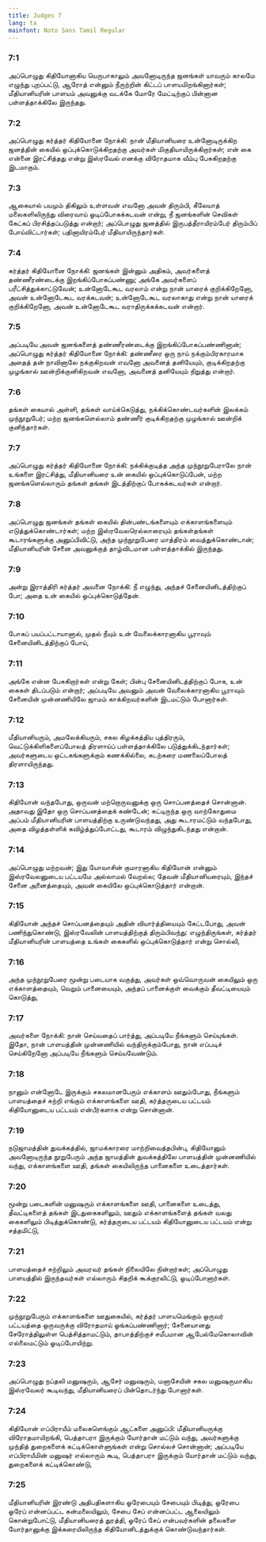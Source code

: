 ```yaml
---
title: Judges 7
lang: ta
mainfont: Noto Sans Tamil Regular
---
```


###  7:1

அப்பொழுது கிதியோனாகிய யெருபாகாலும் அவனோடிருந்த ஜனங்கள் யாவரும் காலமே எழுந்து புறப்பட்டு, ஆரோத் என்னும் நீருற்றின் கிட்டப் பாளயமிறங்கினார்கள்; மீதியானியரின் பாளயம் அவனுக்கு வடக்கே மோரே மேட்டிற்குப் பின்னான பள்ளத்தாக்கிலே இருந்தது.

###  7:2

அப்பொழுது கர்த்தர் கிதியோனை நோக்கி: நான் மீதியானியரை உன்னோடிருக்கிற ஜனத்தின் கையில் ஒப்புக்கொடுக்கிறதற்கு அவர்கள் மிகுதியாயிருக்கிறார்கள்; என் கை என்னை இரட்சித்தது என்று இஸ்ரவேல் எனக்கு விரோதமாக வீம்பு பேசுகிறதற்கு இடமாகும்.

###  7:3

ஆகையால் பயமும் திகிலும் உள்ளவன் எவனோ அவன் திரும்பி, கீலேயாத் மலைகளிலிருந்து விரைவாய் ஓடிப்போகக்கடவன் என்று, நீ ஜனங்களின் செவிகள் கேட்கப் பிரசித்தப்படுத்து என்றார்; அப்பொழுது ஜனத்தில் இருபத்தீராயிரம்பேர் திரும்பிப் போய்விட்டார்கள்; பதினாயிரம்பேர் மீதியாயிருந்தார்கள்.

###  7:4

கர்த்தர் கிதியோனை நோக்கி: ஜனங்கள் இன்னும் அதிகம், அவர்களைத் தண்ணீரண்டைக்கு இறங்கிப்போகப்பண்ணு; அங்கே அவர்களைப் பரீட்சித்துக்காட்டுவேன்; உன்னோடேகூட வரலாம் என்று நான் யாரைக் குறிக்கிறேனோ, அவன் உன்னோடேகூட வரக்கடவன்; உன்னோடேகூட வரலாகாது என்று நான் யாரைக் குறிக்கிறேனோ, அவன் உன்னோடேகூட வராதிருக்கக்கடவன் என்றார்.

###  7:5

அப்படியே அவன் ஜனங்களைத் தண்ணீரண்டைக்கு இறங்கிப்போகப்பண்ணினான்; அப்பொழுது கர்த்தர் கிதியோனை நோக்கி: தண்ணீரை ஒரு நாய் நக்கும்பிரகாரமாக அதைத் தன் நாவினாலே நக்குகிறவன் எவனோ அவனைத் தனியேயும், குடிக்கிறதற்கு முழங்கால் ஊன்றிக்குனிகிறவன் எவனோ, அவனைத் தனியேயும் நிறுத்து என்றார்.

###  7:6

தங்கள் கையால் அள்ளி, தங்கள் வாய்க்கெடுத்து, நக்கிக்கொண்டவர்களின் இலக்கம் முந்நூறுபேர்; மற்ற ஜனங்களெல்லாம் தண்ணீர் குடிக்கிறதற்கு முழங்கால் ஊன்றிக் குனிந்தார்கள்.

###  7:7

அப்பொழுது கர்த்தர் கிதியோனை நோக்கி: நக்கிக்குடித்த அந்த முந்நூறுபேராலே நான் உங்களை இரட்சித்து, மீதியானியரை உன் கையில் ஒப்புக்கொடுப்பேன், மற்ற ஜனங்களெல்லாரும் தங்கள் தங்கள் இடத்திற்குப் போகக்கடவர்கள் என்றார்.

###  7:8

அப்பொழுது ஜனங்கள் தங்கள் கையில் தின்பண்டங்களையும் எக்காளங்களையும் எடுத்துக்கொண்டார்கள்; மற்ற இஸ்ரவேலரெல்லாரையும் தங்கள்தங்கள் கூடாரங்களுக்கு அனுப்பிவிட்டு, அந்த முந்நூறுபேரை மாத்திரம் வைத்துக்கொண்டான்; மீதியானியரின் சேனை அவனுக்குத் தாழ்விடமான பள்ளத்தாக்கில் இருந்தது.

###  7:9

அன்று இராத்திரி கர்த்தர் அவனை நோக்கி: நீ எழுந்து, அந்தச் சேனையினிடத்திற்குப் போ; அதை உன் கையில் ஒப்புக்கொடுத்தேன்.

###  7:10

போகப் பயப்பட்டாயானால், முதல் நீயும் உன் வேலைக்காரனாகிய பூராவும் சேனையினிடத்திற்குப் போய்,

###  7:11

அங்கே என்ன பேசுகிறார்கள் என்று கேள்; பின்பு சேனையினிடத்திற்குப் போக, உன் கைகள் திடப்படும் என்றார்; அப்படியே அவனும் அவன் வேலைக்காரனாகிய பூராவும் சேனையின் முன்னணியிலே ஜாமம் காக்கிறவர்களின் இடமட்டும் போனார்கள்.

###  7:12

மீதியானியரும், அமலேக்கியரும், சகல கிழக்கத்திய புத்திரரும், வெட்டுக்கிளிகளைப்போலத் திரளாய்ப் பள்ளத்தாக்கிலே படுத்துக்கிடந்தார்கள்; அவர்களுடைய ஒட்டகங்களுக்கும் கணக்கில்லை, கடற்கரை மணலைப்போலத் திரளாயிருந்தது.

###  7:13

கிதியோன் வந்தபோது, ஒருவன் மற்றொருவனுக்கு ஒரு சொப்பனத்தைச் சொன்னான். அதாவது இதோ ஒரு சொப்பனத்தைக் கண்டேன்; சுட்டிருந்த ஒரு வாற்கோதுமை அப்பம் மீதியானியரின் பாளயத்திற்கு உருண்டுவந்தது, அது கூடாரமட்டும் வந்தபோது, அதை விழத்தள்ளிக் கவிழ்த்துப்போட்டது, கூடாரம் விழுந்துகிடந்தது என்றான்.

###  7:14

அப்பொழுது மற்றவன்; இது யோவாசின் குமாரனாகிய கிதியோன் என்னும் இஸ்ரவேலனுடைய பட்டயமே அல்லாமல் வேறல்ல; தேவன் மீதியானியரையும், இந்தச் சேனை அனைத்தையும், அவன் கையிலே ஒப்புக்கொடுத்தார் என்றான்.

###  7:15

கிதியோன் அந்தச் சொப்பனத்தையும் அதின் வியார்த்தியையும் கேட்டபோது, அவன் பணிந்துகொண்டு, இஸ்ரவேலின் பாளயத்திற்குத் திரும்பிவந்து: எழுந்திருங்கள், கர்த்தர் மீதியானியரின் பாளயத்தை உங்கள் கைகளில் ஒப்புக்கொடுத்தார் என்று சொல்லி,

###  7:16

அந்த முந்நூறுபேரை மூன்று படையாக வகுத்து, அவர்கள் ஒவ்வொருவன் கையிலும் ஒரு எக்காளத்தையும், வெறும் பானையையும், அந்தப் பானைக்குள் வைக்கும் தீவட்டியையும் கொடுத்து,

###  7:17

அவர்களை நோக்கி: நான் செய்வதைப் பார்த்து, அப்படியே நீங்களும் செய்யுங்கள். இதோ, நான் பாளயத்தின் முன்னணியில் வந்திருக்கும்போது, நான் எப்படிச் செய்கிறேனோ அப்படியே நீங்களும் செய்யவேண்டும்.

###  7:18

நானும் என்னோடே இருக்கும் சகலமானபேரும் எக்காளம் ஊதும்போது, நீங்களும் பாளயத்தைச் சுற்றி எங்கும் எக்காளங்களை ஊதி, கர்த்தருடைய பட்டயம் கிதியோனுடைய பட்டயம் என்பீர்களாக என்று சொன்னான்.

###  7:19

நடுஜாமத்தின் துவக்கத்தில், ஜாமக்காரரை மாற்றிவைத்தபின்பு, கிதியோனும் அவனோடிருந்த நூறுபேரும் அந்த ஜாமத்தின் துவக்கத்திலே பாளயத்தின் முன்னணியில் வந்து, எக்காளங்களை ஊதி, தங்கள் கையிலிருந்த பானைகளை உடைத்தார்கள்.

###  7:20

மூன்று படைகளின் மனுஷரும் எக்காளங்களை ஊதி, பானைகளை உடைத்து, தீவட்டிகளைத் தங்கள் இடதுகைகளிலும், ஊதும் எக்காளங்களைத் தங்கள் வலது கைகளிலும் பிடித்துக்கொண்டு, கர்த்தருடைய பட்டயம் கிதியோனுடைய பட்டயம் என்று சத்தமிட்டு,

###  7:21

பாளயத்தைச் சுற்றிலும் அவரவர் தங்கள் நிலையிலே நின்றார்கள்; அப்பொழுது பாளயத்தில் இருந்தவர்கள் எல்லாரும் சிதறிக் கூக்குரலிட்டு, ஓடிப்போனார்கள்.

###  7:22

முந்நூறுபேரும் எக்காளங்களை ஊதுகையில், கர்த்தர் பாளயமெங்கும் ஒருவர் பட்டயத்தை ஒருவருக்கு விரோதமாய் ஓங்கப்பண்ணினார்; சேனையானது சேரோத்திலுள்ள பெத்சித்தாமட்டும், தாபாத்திற்குச் சமீபமான ஆபேல்மேகொலாவின் எல்லைமட்டும் ஓடிப்போயிற்று.

###  7:23

அப்பொழுது நப்தலி மனுஷரும், ஆசேர் மனுஷரும், மனாசேயின் சகல மனுஷருமாகிய இஸ்ரவேலர் கூடிவந்து, மீதியானியரைப் பின்தொடர்ந்து போனார்கள்.

###  7:24

கிதியோன் எப்பிராயீம் மலைகளெங்கும் ஆட்களை அனுப்பி: மீதியானியருக்கு விரோதமாயிறங்கி, பெத்தாபரா இருக்கும் யோர்தான் மட்டும் வந்து, அவர்களுக்கு முந்தித் துறைகளைக் கட்டிக்கொள்ளுங்கள் என்று சொல்லச் சொன்னான்; அப்படியே எப்பிராயீமின் மனுஷர் எல்லாரும் கூடி, பெத்தாபரா இருக்கும் யோர்தான் மட்டும் வந்து, துறைகளைக் கட்டிக்கொண்டு,

###  7:25

மீதியானியரின் இரண்டு அதிபதிகளாகிய ஓரேபையும் சேபையும் பிடித்து, ஓரேபை ஓரேப் என்னப்பட்ட கன்மலையிலும், சேபை சேப் என்னப்பட்ட ஆலையிலும் கொன்றுபோட்டு, மீதியானியரைத் துரத்தி, ஓரேப் சேப் என்பவர்களின் தலைகளை யோர்தானுக்கு இக்கரையிலிருந்த கிதியோனிடத்துக்குக் கொண்டுவந்தார்கள்.

